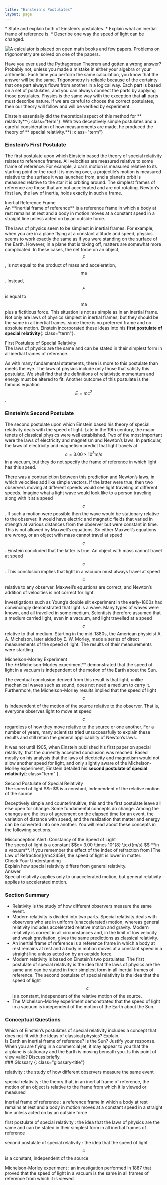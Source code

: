 ```yaml
---
title: "Einstein’s Postulates"
layout: page
---
```


<div class="abstract" markdown="1">
* State and explain both of Einstein’s postulates.
* Explain what an inertial frame of reference is.
* Describe one way the speed of light can be changed.
</div>

![A calculator is placed on open math books and few papers. Problems on trigonometry are solved on one of the papers.](../resources/Figure_29_01_01a.jpg "Special relativity resembles trigonometry in that both are reliable because they are based on postulates that flow one from another in a logical way. (credit: Jon Oakley, Flickr)")


Have you ever used the Pythagorean Theorem and gotten a wrong answer? Probably
not, unless you made a mistake in either your algebra or your arithmetic. Each
time you perform the same calculation, you know that the answer will be the
same. Trigonometry is reliable because of the certainty that one part always
flows from another in a logical way. Each part is based on a set of postulates,
and you can always connect the parts by applying those postulates. Physics is
the same way with the exception that **all** parts must describe nature. If we
are careful to choose the correct postulates, then our theory will follow and
will be verified by experiment.

Einstein essentially did the theoretical aspect of this method for **
relativity**{: class="term"}. With two deceptively simple postulates and a
careful consideration of how measurements are made, he produced the theory of **
special relativity.**{: class="term"}

### Einstein’s First Postulate

The first postulate upon which Einstein based the theory of special relativity
relates to reference frames. All velocities are measured relative to some frame
of reference. For example, a car’s motion is measured relative to its starting
point or the road it is moving over, a projectile’s motion is measured relative
to the surface it was launched from, and a planet’s orbit is measured relative
to the star it is orbiting around. The simplest frames of reference are those
that are not accelerated and are not rotating. Newton’s first law, the law of
inertia, holds exactly in such a frame.

<div class="note" data-has-label="true" data-label="" markdown="1">
<div class="title">
Inertial Reference Frame
</div>
An **inertial frame of reference** is a reference frame in which a body at rest remains at rest and a body in motion moves at a constant speed in a straight line unless acted on by an outside force.

</div>

The laws of physics seem to be simplest in inertial frames. For example, when
you are in a plane flying at a constant altitude and speed, physics seems to
work exactly the same as if you were standing on the surface of the Earth.
However, in a plane that is taking off, matters are somewhat more complicated.
In these cases, the net force on an object, $$F $$ , is not equal to the product
of mass and acceleration, $$\text{ma} $$ . Instead, $$F $$ is equal to
$$\text{ma} $$ plus a fictitious force. This situation is not as simple as in an
inertial frame. Not only are laws of physics simplest in inertial frames, but
they should be the same in all inertial frames, since there is no preferred
frame and no absolute motion. Einstein incorporated these ideas into his **first
postulate of special relativity**{: class="term"}.

<div class="note" data-has-label="true" data-label="" markdown="1">
<div class="title">
First Postulate of Special Relativity
</div>
The laws of physics are the same and can be stated in their simplest form in all inertial frames of reference.

</div>

As with many fundamental statements, there is more to this postulate than meets
the eye. The laws of physics include only those that satisfy this postulate. We
shall find that the definitions of relativistic momentum and energy must be
altered to fit. Another outcome of this postulate is the famous equation
$$E=mc^{2} $$.

### Einstein’s Second Postulate

The second postulate upon which Einstein based his theory of special relativity
deals with the speed of light. Late in the 19th century, the major tenets of
classical physics were well established. Two of the most important were the laws
of electricity and magnetism and Newton’s laws. In particular, the laws of
electricity and magnetism predict that light travels at $$c= 3.00 \times 10^{8}
\text{m/s} $$ in a vacuum, but they do not specify the frame of reference in
which light has this speed.

There was a contradiction between this prediction and Newton’s laws, in which
velocities add like simple vectors. If the latter were true, then two observers
moving at different speeds would see light traveling at different speeds.
Imagine what a light wave would look like to a person traveling along with it at
a speed $$c $$ . If such a motion were possible then the wave would be
stationary relative to the observer. It would have electric and magnetic fields
that varied in strength at various distances from the observer but were constant
in time. This is not allowed by Maxwell’s equations. So either Maxwell’s
equations are wrong, or an object with mass cannot travel at speed $$c $$ .
Einstein concluded that the latter is true. An object with mass cannot travel at
speed $$c $$ . This conclusion implies that light in a vacuum must always travel
at speed $$c $$ relative to any observer. Maxwell’s equations are correct, and
Newton’s addition of velocities is not correct for light.

Investigations such as Young’s double slit experiment in the early-1800s had
convincingly demonstrated that light is a wave. Many types of waves were known,
and all travelled in some medium. Scientists therefore assumed that a medium
carried light, even in a vacuum, and light travelled at a speed $$c $$ relative
to that medium. Starting in the mid-1880s, the American physicist A. A.
Michelson, later aided by E. W. Morley, made a series of direct measurements of
the speed of light. The results of their measurements were startling.

<div class="note" data-has-label="true" data-label="" markdown="1">
<div class="title">
Michelson-Morley Experiment
</div>
The **Michelson-Morley experiment** demonstrated that the speed of light in a vacuum is independent of the motion of the Earth about the Sun.

</div>

The eventual conclusion derived from this result is that light, unlike
mechanical waves such as sound, does not need a medium to carry it. Furthermore,
the Michelson-Morley results implied that the speed of light $$c $$ is
independent of the motion of the source relative to the observer. That is,
everyone observes light to move at speed $$c $$ regardless of how they move
relative to the source or one another. For a number of years, many scientists
tried unsuccessfully to explain these results and still retain the general
applicability of Newton’s laws.

It was not until 1905, when Einstein published his first paper on special
relativity, that the currently accepted conclusion was reached. Based mostly on
his analysis that the laws of electricity and magnetism would not allow another
speed for light, and only slightly aware of the Michelson-Morley experiment,
Einstein detailed his **second postulate of special relativity**{: class="term"
}.

<div class="note" data-has-label="true" data-label="" markdown="1">
<div class="title">
Second Postulate of Special Relativity
</div>
The speed of light  $$c $$
 is a constant, independent of the relative motion of the source.

</div>

Deceptively simple and counterintuitive, this and the first postulate leave all
else open for change. Some fundamental concepts do change. Among the changes are
the loss of agreement on the elapsed time for an event, the variation of
distance with speed, and the realization that matter and energy can be converted
into one another. You will read about these concepts in the following sections.

<div class="note" data-has-label="true" data-label="" markdown="1">
<div class="title">
Misconception Alert: Constancy of the Speed of Light
</div>
The speed of light is a constant  $$c= 3.00 \times 10^{8}  \text{m/s} $$
 **in a vacuum**. If you remember the effect of the index of refraction from [The Law of Refraction](/m42459), the speed of light is lower in matter.

</div>

<div class="exercise" data-element-type="check-understanding" data-label="">
<div class="title">
Check Your Understanding
</div>
<div class="problem" markdown="1">
Explain how special relativity differs from general relativity.

</div>
<div class="solution" markdown="1">
<div class="title">
Answer
</div>
Special relativity applies only to unaccelerated motion, but general relativity applies to accelerated motion.

</div>
</div>

### Section Summary

* Relativity is the study of how different observers measure the same event.
* Modern relativity is divided into two parts. Special relativity deals with
  observers who are in uniform (unaccelerated) motion, whereas general
  relativity includes accelerated relative motion and gravity. Modern relativity
  is correct in all circumstances and, in the limit of low velocity and weak
  gravitation, gives the same predictions as classical relativity.
* An inertial frame of reference is a reference frame in which a body at rest
  remains at rest and a body in motion moves at a constant speed in a straight
  line unless acted on by an outside force.
* Modern relativity is based on Einstein’s two postulates. The first postulate
  of special relativity is the idea that the laws of physics are the same and
  can be stated in their simplest form in all inertial frames of reference. The
  second postulate of special relativity is the idea that the speed of light $$c
  $$ is a constant, independent of the relative motion of the source.
* The Michelson-Morley experiment demonstrated that the speed of light in a
  vacuum is independent of the motion of the Earth about the Sun.

### Conceptual Questions

<div class="exercise" data-element-type="conceptual-questions">
<div class="problem" markdown="1">
Which of Einstein’s postulates of special relativity includes a concept that does not fit with the ideas of classical physics? Explain.

</div>
</div>

<div class="exercise" data-element-type="conceptual-questions">
<div class="problem" markdown="1">
Is Earth an inertial frame of reference? Is the Sun? Justify your response.

</div>
</div>

<div class="exercise" data-element-type="conceptual-questions">
<div class="problem" markdown="1">
When you are flying in a commercial jet, it may appear to you that the airplane is stationary and the Earth is moving beneath you. Is this point of view valid? Discuss briefly.

</div>
</div>

<div class="glossary" markdown="1">
### Glossary
{: class="glossary-title"}

relativity
: the study of how different observers measure the same event

special relativity
: the theory that, in an inertial frame of reference, the motion of an object is
relative to the frame from which it is viewed or measured

inertial frame of reference
: a reference frame in which a body at rest remains at rest and a body in motion
moves at a constant speed in a straight line unless acted on by an outside force

first postulate of special relativity
: the idea that the laws of physics are the same and can be stated in their
simplest form in all inertial frames of reference

second postulate of special relativity
: the idea that the speed of light $$c $$ is a constant, independent of the
source

Michelson-Morley experiment
: an investigation performed in 1887 that proved that the speed of light in a
vacuum is the same in all frames of reference from which it is viewed

</div>
